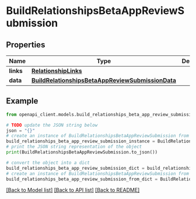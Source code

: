 # BuildRelationshipsBetaAppReviewSubmission


## Properties

Name | Type | Description | Notes
------------ | ------------- | ------------- | -------------
**links** | [**RelationshipLinks**](RelationshipLinks.md) |  | [optional] 
**data** | [**BuildRelationshipsBetaAppReviewSubmissionData**](BuildRelationshipsBetaAppReviewSubmissionData.md) |  | [optional] 

## Example

```python
from openapi_client.models.build_relationships_beta_app_review_submission import BuildRelationshipsBetaAppReviewSubmission

# TODO update the JSON string below
json = "{}"
# create an instance of BuildRelationshipsBetaAppReviewSubmission from a JSON string
build_relationships_beta_app_review_submission_instance = BuildRelationshipsBetaAppReviewSubmission.from_json(json)
# print the JSON string representation of the object
print(BuildRelationshipsBetaAppReviewSubmission.to_json())

# convert the object into a dict
build_relationships_beta_app_review_submission_dict = build_relationships_beta_app_review_submission_instance.to_dict()
# create an instance of BuildRelationshipsBetaAppReviewSubmission from a dict
build_relationships_beta_app_review_submission_from_dict = BuildRelationshipsBetaAppReviewSubmission.from_dict(build_relationships_beta_app_review_submission_dict)
```
[[Back to Model list]](../README.md#documentation-for-models) [[Back to API list]](../README.md#documentation-for-api-endpoints) [[Back to README]](../README.md)


